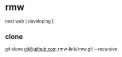 <!-- 本文件由 ./readme.make.md 自动生成，请不要直接修改此文件 -->

# rmw

next web ( developing )

## clone

git clone git@github.com:rmw-link/rmw.git --recursive
